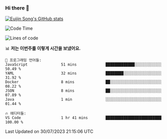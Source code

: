 ### Hi there 👋

[![Euijin Song's GitHub stats](https://github-readme-stats.vercel.app/api?username=lstar2397&count_private=true&show_icons=true&theme=tokyonight&locale=kr)](https://github.com/anuraghazra/github-readme-stats)

<!--START_SECTION:waka-->
![Code Time](http://img.shields.io/badge/Code%20Time-161%20hrs%2022%20mins-blue)

![Lines of code](https://img.shields.io/badge/%EC%A0%80%EB%8A%94%20%EC%97%AC%ED%83%9C%EA%B9%8C%EC%A7%80%20-748.1%20thousand%20%EC%A4%84%EC%9D%98%20%EC%BD%94%EB%93%9C%EB%A5%BC%20%EC%9E%91%EC%84%B1%ED%96%88%EC%96%B4%EC%9A%94.-blue)

📊 **저는 이번주를 이렇게 시간을 보냈어요.** 

```text
💬 프로그래밍 언어들: 
JavaScript               51 mins             █████████████░░░░░░░░░░░░   50.49 % 
YAML                     32 mins             ████████░░░░░░░░░░░░░░░░░   31.92 % 
Docker                   8 mins              ██░░░░░░░░░░░░░░░░░░░░░░░   08.22 % 
JSON                     8 mins              ██░░░░░░░░░░░░░░░░░░░░░░░   07.89 % 
Java                     1 min               ░░░░░░░░░░░░░░░░░░░░░░░░░   01.44 % 

🔥 에디터들: 
VS Code                  1 hr 41 mins        █████████████████████████   100.00 % 
```


 Last Updated on 30/07/2023 21:15:06 UTC
<!--END_SECTION:waka-->

<!--
**lstar2397/lstar2397** is a ✨ _special_ ✨ repository because its `README.md` (this file) appears on your GitHub profile.

Here are some ideas to get you started:

- 🔭 I’m currently working on ...
- 🌱 I’m currently learning ...
- 👯 I’m looking to collaborate on ...
- 🤔 I’m looking for help with ...
- 💬 Ask me about ...
- 📫 How to reach me: ...
- 😄 Pronouns: ...
- ⚡ Fun fact: ...
-->
